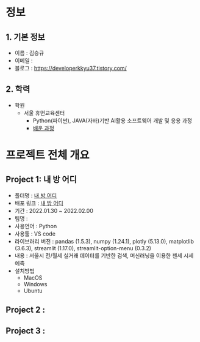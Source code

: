 # 정보

## 1. 기본 정보
+ 이름 : 김승규
+ 이메일 : 
+ 블로그 : https://developerkkyu37.tistory.com/

## 2. 학력
+ 학원
  - 서울 휴먼교육센터
    - Python(파이썬), JAVA(자바)기반 AI활용 소프트웨어 개발 및 응용 과정
    - [배운 과정](https://github.com/SeungKyu37/human_edu)

# 프로젝트 전체 개요

## Project 1: 내 방 어디
+ 폴더명 : [내 방 어디](https://github.com/SeungKyu37/project2)
+ 배포 링크 : [내 방 어디](https://seungkyu37-project2-app-3b4qng.streamlit.app/)
+ 기간 : 2022.01.30 ~ 2022.02.00
+ 팀명 : 
+ 사용언어 : Python
+ 사용툴 : VS code
+ 라이브러리 버전 : pandas (1.5.3), numpy (1.24.1), plotly (5.13.0), matplotlib (3.6.3), streamlit (1.17.0), streamlit-option-menu (0.3.2)
+ 내용 : 서울시 전/월세 실거래 데이터를 기반한 검색, 머신러닝을 이용한 젠세 시세 예측
+ 설치방법
    - MacOS
    - Windows
    - Ubuntu

## Project 2 :

## Project 3 :
 
